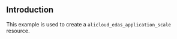 ## Introduction

This example is used to create a `alicloud_edas_application_scale` resource.

<!-- BEGIN_TF_DOCS -->

<!-- END_TF_DOCS -->
